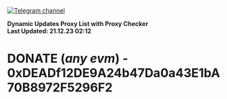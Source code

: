 [![Telegram channel](https://img.shields.io/endpoint?url=https://runkit.io/damiankrawczyk/telegram-badge/branches/master?url=https://t.me/n4z4v0d)](https://t.me/n4z4v0d) 

**Dynamic Updates Proxy List with Proxy Checker**  
**Last Updated: 21.12.23 02:12**

# DONATE (_any evm_) - 0xDEADf12DE9A24b47Da0a43E1bA70B8972F5296F2
